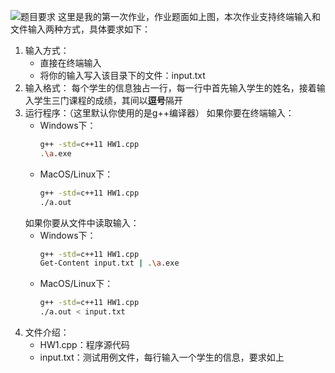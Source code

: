 ![题目要求](/MyGithub/ZJUOOP/img/HW1.png)
这里是我的第一次作业，作业题面如上图，本次作业支持终端输入和文件输入两种方式，具体要求如下：

1. 输入方式：
   + 直接在终端输入
   + 将你的输入写入该目录下的文件：input.txt
2. 输入格式：
   每个学生的信息独占一行，每一行中首先输入学生的姓名，接着输入学生三门课程的成绩，其间以**逗号**隔开
3. 运行程序：（这里默认你使用的是g++编译器）
   如果你要在终端输入：
   + Windows下：
     ```bash
     g++ -std=c++11 HW1.cpp
     .\a.exe
     ```
   + MacOS/Linux下：
     ```bash
     g++ -std=c++11 HW1.cpp
     ./a.out
     ```
   如果你要从文件中读取输入：
   + Windows下：
     ```bash
     g++ -std=c++11 HW1.cpp
     Get-Content input.txt | .\a.exe
     ```
   + MacOS/Linux下：
     ```bash
     g++ -std=c++11 HW1.cpp
     ./a.out < input.txt
     ```
4. 文件介绍：
   + HW1.cpp：程序源代码
   + input.txt：测试用例文件，每行输入一个学生的信息，要求如上